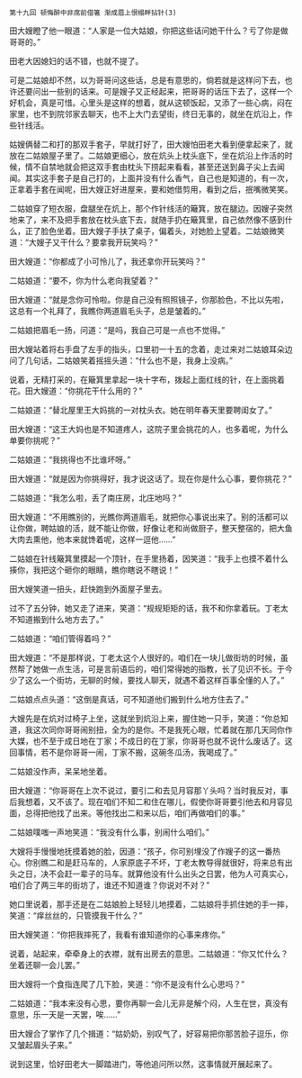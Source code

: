     第十九回 顿悔醉中非席前借箸 渐成眉上恨榻畔拈针(3) 

   田大嫂瞪了他一眼道：“人家是一位大姑娘，你把这些话问她干什么？亏了你是做哥哥的。”

   田老大因媳妇的话不错，也就不提了。

   可是二姑娘却不然，以为哥哥问这些话，总是有意思的，倘若就是这样问下去，也许还要问出一些别的话来。可是嫂子又正经起来，把哥哥的话压下去了，这样一个好机会，真是可惜。心里头是这样的想着，就从这顿饭起，又添了一些心病，闷在家里，也不到院邻家去聊天，也不上大门去望街，终日无事的，就坐在炕沿上，作些针线活。

   姑嫂俩替二和打的那双手套子，早就打好了，田大嫂怕田老大看到便拿起来了，就放在二姑娘屋子里了。二姑娘更细心，放在炕头上枕头底下，坐在炕沿上作活的时候，情不自禁地就会把这双手套由枕头下捞起来看看，甚至还送到鼻子尖上去闻闻。其实这手套子是自己打的，上面并没有什么香气，自己也是知道的，有一次，正拿着手套在闻呢，田大嫂正好进屋来，要和她借剪用，看到之后，抿嘴微笑笑。

   二姑娘穿了短衣服，盘腿坐在炕上，那个作针线活的簸箕，放在腿边。因嫂子突然地来了，来不及把手套放在枕头底下去，就随手扔在簸箕里，自己依然像不感到什么，正了脸色坐着。田大嫂子手扶了桌子，偏着头，对她脸上望着。二姑娘微笑道：“大嫂子又干什么？要拿我开玩笑吗？”

   田大嫂道：“你都成了小可怜儿了，我还拿你开玩笑吗？”

   二姑娘道：“要不，你为什么老向我望着？”

   田大嫂道：“就是念你可怜啦。你是自己没有照照镜子，你那脸色，不比以先啦，这总有一个礼拜了，我瞧你两道眉毛头子，总是皱着的。”

   二姑娘把眉毛一扬，问道：“是吗，我自己可是一点也不觉得。”

   田大嫂站着将右手盘了左手的指头，口里初一十五的念着，走过来对二姑娘耳朵边问了几句话，二姑娘笑着摇摇头道：“什么也不是，我身上没病。”

   说着，无精打采的，在簸箕里拿起一块十字布，拨起上面红线的针，在上面挑着花。田大嫂道：“你挑花干什么用的？”

   二姑娘道：“替北屋里王大妈挑的一对枕头衣。她在明年春天里要聘闺女了。”

   田大嫂道：“这王大妈也是不知道疼人，这院子里会挑花的人，也多着呢，为什么单要你挑呢？”

   二姑娘道：“我挑得也不比谁坏呀。”

   田大嫂道：“就是因为你挑得好，我才说这话了。现在你是什么心事，要你挑花？”

   二姑娘道：“我怎么啦，丢了南庄房，北庄地吗？”

   田大嫂道：“不用瞧别的，光瞧你两道眉毛，就把你心事说出来了。别的活都可以让你做，聘姑娘的活，就不能让你做，好像让老和尚做厨子，整天整宿的，把大鱼大肉去熏他，他本来就馋着呢，这样一逗他……”

   二姑娘在针线簸箕里摸起一个顶针，在手里扬着，因笑道：“我手上也摸不着什么揍你，我把这个砸你的眼睛，瞧你瞎说不瞎说！”

   田大嫂笑道一扭头，赶快跑到外面屋子里去。

   过不了五分钟，她又走了进来，笑道：“规规矩矩的话，我不和你拿着玩。丁老太不知道搬到什么地方去了。”

   二姑娘道：“咱们管得着吗？”

   田大嫂道：“不是那样说，丁老太这个人很好的。咱们在一块儿做街坊的时候，虽然帮了她做一点生活，可是言前语后的，咱们常得她的指教，长了见识不长。于今少了这么一个街坊，无聊的时候，要找人聊天，就遇不着这样百事全懂的人了。”

   二姑娘点点头道：“这倒是真话，可不知道他们搬到什么地方住去了。”

   大嫂先是在炕对过椅子上坐，这就坐到炕沿上来，握住她一只手，笑道：“你总知道，我这次同你哥哥闹别扭，全为的是你。不是我死心眼，忙着就在那几天同你作大媒，也不至于成日地在丁家；不成日的在丁家，你哥哥也就不说什么废话了。这回事情，若不是你哥哥一闹，丁家不搬，这碗冬瓜汤，我喝成了。”

   二姑娘没作声，呆呆地坐着。

   田大嫂道：“你哥哥在上次不说过，要引二和去见月容那丫头吗？当时我反对，事后我想着，又不该了。现在咱们不知二和住在哪儿，假使你哥哥要引他去和月容见面，总得把他找了出来。等他找出二和来以后，咱们再做咱们的事。”

   二姑娘噗嗤一声地笑道：“我没有什么事，别闹什么咱们。”

   大嫂将手慢慢地抚摸着她的脸，因道：“孩子，你可别埋没了作嫂子的这一番热心。你别瞧二和是赶马车的，人家原底子不坏，丁老太教导得就很好，将来总有出头之日，决不会赶一辈子的马车。就算他没有什么出头之日罢，他为人可真实心，咱们合了两三年的街坊了，谁还不知道谁？你说对不对？”

   她口里说着，那手还是在二姑娘脸上轻轻儿地摸着，二姑娘将手抓住她的手一摔，笑道：“痒丝丝的，只管摸我干什么？”

   田大嫂笑道：“你把我摔死了，我看有谁知道你的心事来疼你。”

   说着，站起来，牵牵身上的衣襟，就有出房去的意思。二姑娘道：“你又忙什么？坐着还聊一会儿罢。”

   田大嫂将一个食指连爬了几下脸，笑道：“你不是没有什么心思吗？”

   二姑娘道：“我本来没有心思，要你再聊一会儿无非是解个闷，人生在世，真没有意思，乐一天是一天罢，唉……”

   田大嫂合了掌作了几个揖道：“姑奶奶，别叹气了，好容易把你那苦脸子逗乐，你又皱起眉头子来。”

   说到这里，恰好田老大一脚踏进门，等他追问所以然，这事情就开展起来了。

